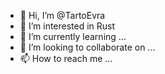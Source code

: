 - 👋 Hi, I’m @TartoEvra
- 👀 I’m interested in  Rust
- 🌱 I’m currently learning ...
- 💞️ I’m looking to collaborate on ...
- 📫 How to reach me ...

<!---
TartoEvra/TartoEvra is a ✨ special ✨ repository because its `README.md` (this file) appears on your GitHub profile.
You can click the Preview link to take a look at your changes.
--->

